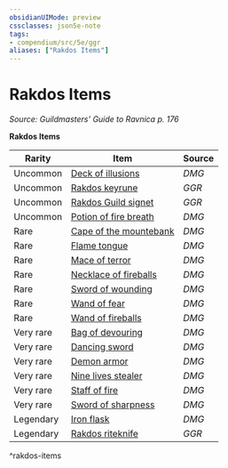 ```yaml
---
obsidianUIMode: preview
cssclasses: json5e-note
tags:
- compendium/src/5e/ggr
aliases: ["Rakdos Items"]
---
```

# Rakdos Items
*Source: Guildmasters' Guide to Ravnica p. 176* 

**Rakdos Items**

| Rarity | Item | Source |
|--------|------|--------|
| Uncommon | [Deck of illusions](/3-Mechanics/CLI/items/deck-of-illusions.md) | *DMG* |
| Uncommon | [Rakdos keyrune](/3-Mechanics/CLI/items/rakdos-keyrune-ggr.md) | *GGR* |
| Uncommon | [Rakdos Guild signet](/3-Mechanics/CLI/items/rakdos-guild-signet-ggr.md) | *GGR* |
| Uncommon | [Potion of fire breath](/3-Mechanics/CLI/items/potion-of-fire-breath.md) | *DMG* |
| Rare | [Cape of the mountebank](/3-Mechanics/CLI/items/cape-of-the-mountebank.md) | *DMG* |
| Rare | [Flame tongue](/3-Mechanics/CLI/items/flame-tongue.md) | *DMG* |
| Rare | [Mace of terror](/3-Mechanics/CLI/items/mace-of-terror.md) | *DMG* |
| Rare | [Necklace of fireballs](/3-Mechanics/CLI/items/necklace-of-fireballs.md) | *DMG* |
| Rare | [Sword of wounding](/3-Mechanics/CLI/items/sword-of-wounding.md) | *DMG* |
| Rare | [Wand of fear](/3-Mechanics/CLI/items/wand-of-fear.md) | *DMG* |
| Rare | [Wand of fireballs](/3-Mechanics/CLI/items/wand-of-fireballs.md) | *DMG* |
| Very rare | [Bag of devouring](/3-Mechanics/CLI/items/bag-of-devouring.md) | *DMG* |
| Very rare | [Dancing sword](/3-Mechanics/CLI/items/dancing-sword.md) | *DMG* |
| Very rare | [Demon armor](/3-Mechanics/CLI/items/demon-armor.md) | *DMG* |
| Very rare | [Nine lives stealer](/3-Mechanics/CLI/items/nine-lives-stealer.md) | *DMG* |
| Very rare | [Staff of fire](/3-Mechanics/CLI/items/staff-of-fire.md) | *DMG* |
| Very rare | [Sword of sharpness](/3-Mechanics/CLI/items/sword-of-sharpness.md) | *DMG* |
| Legendary | [Iron flask](/3-Mechanics/CLI/items/iron-flask.md) | *DMG* |
| Legendary | [Rakdos riteknife](/3-Mechanics/CLI/items/rakdos-riteknife-ggr.md) | *GGR* |
^rakdos-items